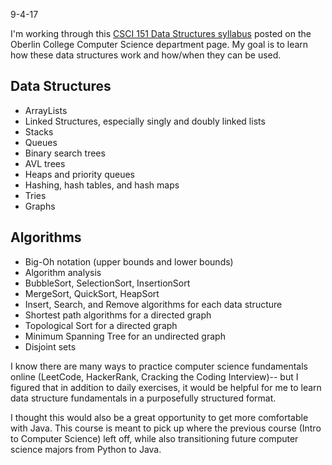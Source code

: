 9-4-17

I'm working through this [CSCI 151 Data Structures syllabus](http://cs.oberlin.edu/~bob/cs151/) posted on the Oberlin College Computer Science department page. My goal is to learn how these data structures work and how/when they can be used.

## Data Structures
* ArrayLists
* Linked Structures, especially singly and doubly linked lists
* Stacks
* Queues
* Binary search trees
* AVL trees
* Heaps and priority queues
* Hashing, hash tables, and hash maps
* Tries
* Graphs

## Algorithms
* Big-Oh notation (upper bounds and lower bounds)
* Algorithm analysis
* BubbleSort, SelectionSort, InsertionSort
* MergeSort, QuickSort, HeapSort
* Insert, Search, and Remove algorithms for each data structure
* Shortest path algorithms for a directed graph
* Topological Sort for a directed graph
* Minimum Spanning Tree for an undirected graph
* Disjoint sets

I know there are many ways to practice computer science fundamentals online (LeetCode, HackerRank, Cracking the Coding Interview)-- but I figured that in addition to daily exercises, it would be helpful for me to learn data structure fundamentals in a purposefully structured format.

I thought this would also be a great opportunity to get more comfortable with Java. This course is meant to pick up where the previous course (Intro to Computer Science) left off, while also transitioning future computer science majors from Python to Java.
